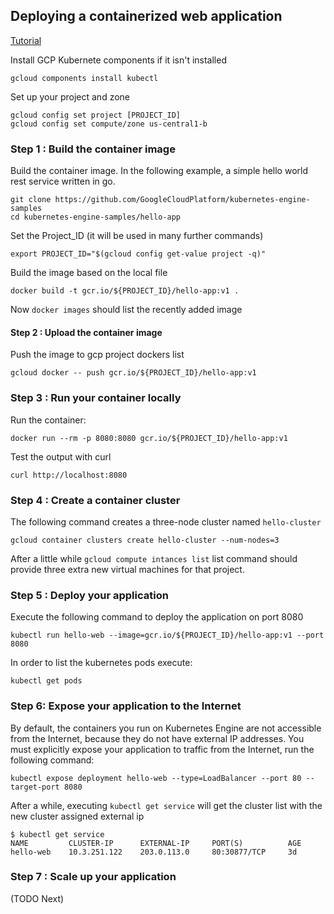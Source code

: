 ## Deploying a containerized web application
[Tutorial](https://cloud.google.com/kubernetes-engine/docs/tutorials/hello-app)


Install GCP Kubernete components if it isn't installed
```
gcloud components install kubectl
```

Set up your project and zone
```
gcloud config set project [PROJECT_ID]
gcloud config set compute/zone us-central1-b
```

### Step 1 : Build the container image

Build the container image. In the following example, a simple hello world rest service written in go.
```
git clone https://github.com/GoogleCloudPlatform/kubernetes-engine-samples
cd kubernetes-engine-samples/hello-app
```

Set the Project_ID (it will be used in many further commands) 
```
export PROJECT_ID="$(gcloud config get-value project -q)"
```

Build the image based on the local file
```
docker build -t gcr.io/${PROJECT_ID}/hello-app:v1 .
```
Now `docker images` should list the recently added image


#### Step 2 : Upload the container image 


Push the image to gcp project dockers list 
```
gcloud docker -- push gcr.io/${PROJECT_ID}/hello-app:v1
```

### Step 3 : Run your container locally

Run the container: 
```
docker run --rm -p 8080:8080 gcr.io/${PROJECT_ID}/hello-app:v1
```

Test the output with curl
```
curl http://localhost:8080
```

### Step 4 : Create a container cluster
The following command creates a three-node cluster named `hello-cluster`
```
gcloud container clusters create hello-cluster --num-nodes=3

```

After a little while `gcloud compute intances list` list command should provide three extra new virtual machines for that project.


### Step 5 : Deploy your application

Execute the following command to deploy the application on port 8080
```
kubectl run hello-web --image=gcr.io/${PROJECT_ID}/hello-app:v1 --port 8080
```

In order to list the kubernetes pods execute: 
```
kubectl get pods
```

### Step 6: Expose your application to the Internet
By default, the containers you run on Kubernetes Engine are not accessible from the Internet, because they do not have external IP addresses. You must explicitly expose your application to traffic from the Internet, run the following command:

```
kubectl expose deployment hello-web --type=LoadBalancer --port 80 --target-port 8080
```

After a while, executing `kubectl get service` will get the cluster list with the new cluster assigned external ip  
```
$ kubectl get service
NAME         CLUSTER-IP      EXTERNAL-IP     PORT(S)          AGE
hello-web    10.3.251.122    203.0.113.0     80:30877/TCP     3d
```

### Step 7 : Scale up your application 
(TODO Next) 
